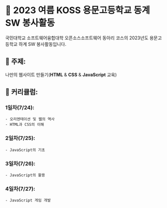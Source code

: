 # 📖 2023 여름 KOSS 용문고등학교 동계 SW 봉사활동

국민대학교 소프트웨어융합대학 오픈소스소프트웨어 동아리 코스의 2023년도 용문고등학교 하계 SW 봉사활동입니다.

## 🎯 주제:

나만의 웹사이트 만들기(**HTML** & **CSS** & **JavaScript** 교육) <br>

## 📅 커리큘럼:

### 1일차(7/24):

    - 오리엔테이션 및 웹의 역사
    - HTML과 CSS의 이해

### 2일차(7/25):

    - JavaScript의 기초

### 3일차(7/26):

    - JavaScript의 활용

### 4일차(7/27):

    - JavaScript 게임 개발
